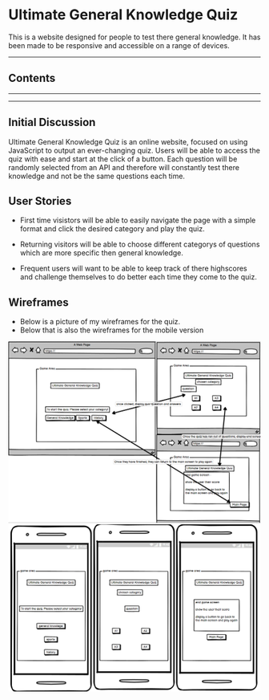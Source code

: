 # Ultimate General Knowledge Quiz

This is a website designed for people to test there general knowledge. It has been made to be responsive and accessible on a range of devices.

---

## Contents

---

---

## Initial Discussion

Ultimate General Knowledge Quiz is an online website, focused on using JavaScript to output an ever-changing quiz. Users will be able to access the quiz with ease and start at the click of a button. Each question will be randomly selected from an API and therefore will constantly test there knowledge and not be the same questions each time.

## User Stories

- First time visistors will be able to easily navigate the page with a simple format and click the desired category and play the quiz.

- Returning visitors will be able to choose different categorys of questions which are more specific then general knowledge.

- Frequent users will want to be able to keep track of there highscores and challenge themselves to do better each time they come to the quiz.

## Wireframes

- Below is a picture of my wireframes for the quiz.
- Below that is also the wireframes for the mobile version 

![Wireframes images](assets/images/Wireframes%20for%20quiz.png)
![wireframes image for mobile](assets/images/Wireframes%20for%20quiz%20mobile.png)